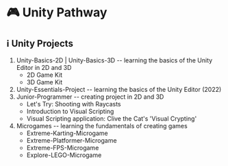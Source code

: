 # :video_game: Unity Pathway

## :information_source: Unity Projects

1. Unity-Basics-2D | Unity-Basics-3D -- learning the basics of the Unity Editor in 2D and 3D
	- 2D Game Kit
	- 3D Game Kit
2. Unity-Essentials-Project -- learning the basics of the Unity Editor (2022)
3. Junior-Programmer -- creating project in 2D and 3D
	- Let's Try: Shooting with Raycasts
	- Introduction to Visual Scripting
	- Visual Scripting application: Clive the Cat's 'Visual Crypting'
4. Microgames -- learning the fundamentals of creating games
	- Extreme-Karting-Microgame
	- Extreme-Platformer-Microgame
	- Extreme-FPS-Microgame
	- Explore-LEGO-Microgame
